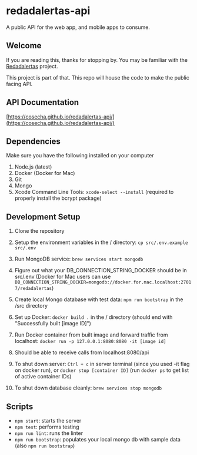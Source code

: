# redadalertas-api
A public API for the web app, and mobile apps to consume.

## Welcome

If you are reading this, thanks for stopping by. You may be familiar with the [Redadalertas](http://github.com/cosecha/redadalertas) project.

This project is part of that. This repo will house the code to make the public facing API.

## API Documentation

[https://cosecha.github.io/redadalertas-api/](https://cosecha.github.io/redadalertas-api/)

## Dependencies

Make sure you have the following installed on your computer

1. Node.js (latest)
2. Docker (Docker for Mac)
1. Git
1. Mongo
1. Xcode Command Line Tools: `xcode-select --install` (required to properly install the bcrypt package)

## Development Setup

1. Clone the repository
1. Setup the environment variables in the / directory: `cp src/.env.example src/.env`
1. Run MongoDB service: `brew services start mongodb`
1. Figure out what your DB_CONNECTION_STRING_DOCKER should be in src/.env (Docker for Mac users can use `DB_CONNECTION_STRING_DOCKER=mongodb://docker.for.mac.localhost:27017/redadalertas`)
1. Create local Mongo database with test data: `npm run bootstrap` in the /src directory
1. Set up Docker: `docker build .` in the / directory (should end with "Successfully built [image ID]")
1. Run Docker container from built image and forward traffic from localhost: `docker run -p 127.0.0.1:8080:8080 -it [image id]`
1. Should be able to receive calls from localhost:8080/api

1. To shut down server: `Ctrl + c` in server terminal (since you used -it flag on docker run), or `docker stop [container ID]` (run `docker ps` to get list of active container IDs)
1. To shut down database cleanly: `brew services stop mongodb`

## Scripts

* `npm start`: starts the server
* `npm test`: performs testing
* `npm run lint`: runs the linter
* `npm run bootstrap`: populates your local mongo db with sample data (also `npm run bootstrap`)
